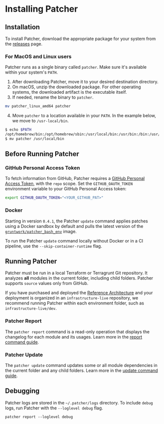 # Installing Patcher

## Installation

To install Patcher, download the appropriate package for your system from the [releases](https://github.com/gruntwork-io/patcher-cli/releases) page.  

### For MacOS and Linux users  

Patcher runs as a single binary called `patcher`. Make sure it's available within your system's `PATH`.

1. After downloading Patcher, move it to your desired destination directory.  
2. On macOS, unzip the downloaded package. For other operating systems, the downloaded artifact is the executable itself.  
3. If needed, rename the binary to `patcher`. 
```bash
mv patcher_linux_amd64 patcher
```
4. Move `patcher` to a location available in your `PATH`. In the example below, we move to `/usr-local/bin`.
```bash
$ echo $PATH
/opt/homebrew/bin:/opt/homebrew/sbin:/usr/local/bin:/usr/bin:/bin:/usr/sbin:/sbin:/usr/local/go/bin:/Library/Apple/usr/bin:/Users/grunty/bin:/Users/grunty/go/bin
$ mv patcher /usr/local/bin
```

## Before Running Patcher

### GitHub Personal Access Token

To fetch information from GitHub, Patcher requires a [GitHub Personal Access Token](https://docs.github.com/en/authentication/keeping-your-account-and-data-secure/creating-a-personal-access-token), with the `repo` scope. Set the
`GITHUB_OAUTH_TOKEN` environment variable to your GitHub Personal Access token:

```bash
export GITHUB_OAUTH_TOKEN="<YOUR_GITHUB_PAT>"
```

### Docker

Starting in version `0.4.1`, the Patcher `update` command applies patches using a Docker sandbox by default and pulls the latest version of the [`gruntwork/patcher_bash_env`](https://hub.docker.com/r/gruntwork/patcher_bash_env) image.

To run the Patcher `update` command locally without Docker or in a CI pipeline, use the `--skip-container-runtime` flag.

## Running Patcher

Patcher must be run in a local Terraform or Terragrunt Git repository. It analyzes **all** modules in the current folder, including child folders. Patcher supports `source` values only from GitHub.

If you have purchased and deployed the [Reference Architecture](https://gruntwork.io/reference-architecture/) and your deployment is organized in an `infrastructure-live` repository, we recommend running Patcher within each environment folder, such as `infrastructure-live/dev`.


### Patcher Report

The `patcher report` command is a read-only operation that displays the changelog for each module and its usages. Learn more in the [report command guide](/2.0/docs/patcher/guides/report).

### Patcher Update

The `patcher update` command updates some or all module dependencies in the current folder and any child folders. Learn more in the [update command guide](/2.0/docs/patcher/guides/update).

## Debugging

Patcher logs are stored in the `~/.patcher/logs` directory. To include `debug` logs, run Patcher with the `--loglevel debug` flag.  

```
patcher report --loglevel debug
```
